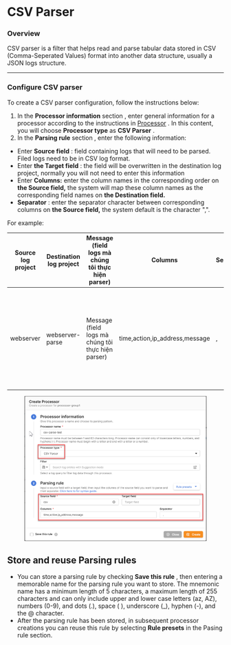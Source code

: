 # CSV Parser

### Overview

CSV parser is a filter that helps read and parse tabular data stored in CSV (Comma-Seperated Values) format into another data structure, usually a JSON logs structure.

***

### Configure CSV parser

To create a CSV parser configuration, follow the instructions below:

1. In the **Processor information** section , enter general information for a processor according to the instructions in [Processor](https://docs-vngcloud-vn.translate.goog/vng-cloud-document/v/vn/vmonitor/dashboards/logs/lam-viec-voi-log-pipeline/processor) . In this content, you will choose **Processor type** as **CSV Parser** .
2. In the **Parsing rule** section , enter the following information:

* Enter **Source field** : field containing logs that will need to be parsed. Filed logs need to be in CSV log format.
* Enter **the Target field** : the field will be overwritten in the destination log project, normally you will not need to enter this information
* Enter **Columns:** enter the column names in the corresponding order on **the Source field,** the system will map these column names as the corresponding field names on **the Destination field.**
* **Separator** : enter the separator character between corresponding columns on **the Source field,** the system default is the character ",".

For example:

| **Source log project** | **Destination log project** | **Message (field logs mà chúng tôi thực hiện parser)** | **Columns**                     | **Seperator** | **Kết quả parser**                                                                                                                      |
| ---------------------- | --------------------------- | ------------------------------------------------------ | ------------------------------- | ------------- | --------------------------------------------------------------------------------------------------------------------------------------- |
| webserver              | webserver-parse             | Message (field logs mà chúng tôi thực hiện parser)     | time,action,ip\_address,message | ,             | <p>{<br>"time": "2020-09-01 10:35:25",<br>"action": "RESTART",<br>"ip_address": "192.168.1.3",<br>"message": "System restarts"<br>}</p> |

<figure><img src="../../../../../.gitbook/assets/image (3) (1) (1) (1) (1) (1) (1) (1) (1) (1) (1) (1) (1).png" alt=""><figcaption></figcaption></figure>

## Store and reuse Parsing rules <a href="#luu-tru-va-tai-su-dung-parsing-rule" id="luu-tru-va-tai-su-dung-parsing-rule"></a>

* You can store a parsing rule by checking **Save this rule** , then entering a memorable name for the parsing rule you want to store. The mnemonic name has a minimum length of 5 characters, a maximum length of 255 characters and can only include upper and lower case letters (az, AZ), numbers (0-9), and dots (.), space ( ), underscore (\_), hyphen (-), and the @ character.
* After the parsing rule has been stored, in subsequent processor creations you can reuse this rule by selecting **Rule presets** in the Pasing rule section.
